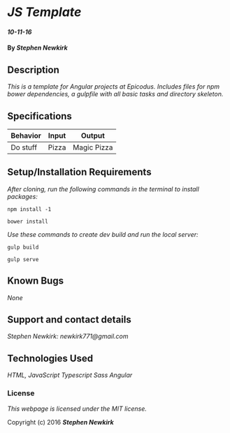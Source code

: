 # _JS Template_

#### _10-11-16_

#### By _**Stephen Newkirk**_

## Description

_This is a template for Angular projects at Epicodus. Includes files for npm bower dependencies, a gulpfile with all basic tasks and directory skeleton._

## Specifications

| Behavior      | Input       |Output|
| ------------- |-------------| -----|
| Do stuff | Pizza | Magic Pizza |

## Setup/Installation Requirements

_After cloning, run the following commands in the terminal to install packages:_

`npm install -1`

`bower install`

_Use these commands to create dev build and run the local server:_

`gulp build`

`gulp serve`

## Known Bugs

_None_

## Support and contact details

_Stephen Newkirk: newkirk771@gmail.com_

## Technologies Used

_HTML,
JavaScript
Typescript
Sass
Angular_

### License

*This webpage is licensed under the MIT license.*

Copyright (c) 2016 **_Stephen Newkirk_**
